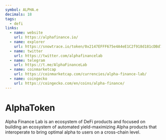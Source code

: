 ```yaml
---
symbol: ALPHA.e
decimals: 18
tags:
  - defi
links:
  - name: website
    url: https://alphafinance.io/
  - name: explorer
    url: https://snowtrace.io/token/0x2147EFFF675e4A4eE1C2f918d181cDBd7a8E208f
  - name: twitter
    url: https://twitter.com/alphafinancelab
  - name: telegram
    url: https://t.me/AlphaFinanceLab
  - name: coinmarketcap
    url: https://coinmarketcap.com/currencies/alpha-finance-lab/
  - name: coingecko
    url: https://coingecko.com/en/coins/alpha-finance/
---
```


# AlphaToken

Alpha Finance Lab is an ecosystem of DeFi products and focused on building an ecosystem of automated yield-maximizing Alpha products that interoperate to bring optimal alpha to users on a cross-chain level.
